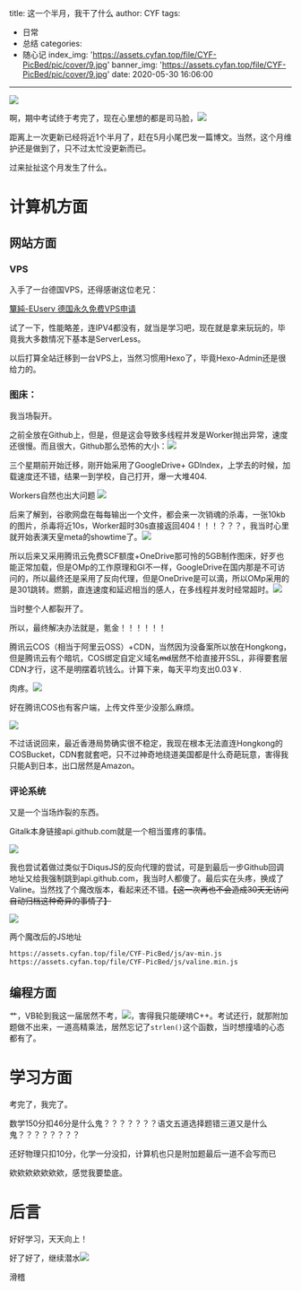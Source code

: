 title: 这一个半月，我干了什么
author: CYF
tags:
  - 日常
  - 总结
categories:
  - 随心记
index_img: 'https://assets.cyfan.top/file/CYF-PicBed/pic/cover/9.jpg'
banner_img: 'https://assets.cyfan.top/file/CYF-PicBed/pic/cover/9.jpg'
date: 2020-05-30 16:06:00
---
![](https://assets.cyfan.top/file/CYF-PicBed/pic/moji/wjlkdhxs.jpg)

啊，期中考试终于考完了，现在心里想的都是司马脸，![](https://assets.cyfan.top/file/CYF-PicBed/pic/moji/huaji.gif)

距离上一次更新已经将近1个半月了，赶在5月小尾巴发一篇博文。当然，这个月维护还是做到了，只不过太忙没更新而已。

过来扯扯这个月发生了什么。

# 计算机方面

## 网站方面

### VPS

入手了一台德国VPS，还得感谢这位老兄：

[簞純-EUserv 德国永久免费VPS申请](https://blog.qwqdanchun.cn/archives/1001)

试了一下，性能略差，连IPV4都没有，就当是学习吧，现在就是拿来玩玩的，毕竟我大多数情况下基本是ServerLess。

以后打算全站迁移到一台VPS上，当然习惯用Hexo了，毕竟Hexo-Admin还是很给力的。

### 图床：

我当场裂开。

之前全放在Github上，但是，但是这会导致多线程并发是Worker抛出异常，速度还很慢。而且很大，Github那么恐怖的大小：![](https://assets.cyfan.top/file/CYF-PicBed/pic/post/206.jpg)

三个星期前开始迁移，刚开始采用了GoogleDrive+
GDIndex，上学去的时候，加载速度还不错，结果一到学校，自己打开，爆一大堆404.

Workers自然也出大问题
![](https://assets.cyfan.top/file/CYF-PicBed/pic/post/pasted-205.png)

后来了解到，谷歌网盘在每每输出一个文件，都会来一次销魂的杀毒，一张10kb的图片，杀毒将近10s，Worker超时30s直接返回404！！！？？？，我当时心里就开始表演天皇meta的showtime了。![](https://assets.cyfan.top/file/CYF-PicBed/pic/moji/喷血.png)

所以后来又采用腾讯云免费SCF额度+OneDrive那可怜的5GB制作图床，好歹也能正常加载，但是OMp的工作原理和GI不一样，GoogleDrive在国内那是不可访问的，所以最终还是采用了反向代理，但是OneDrive是可以滴，所以OMp采用的是301跳转。燃鹅，直连速度和延迟相当的感人，在多线程并发时经常超时。![](https://assets.cyfan.top/file/CYF-PicBed/pic/moji/tx.png)

当时整个人都裂开了。

所以，最终解决办法就是，氪金！！！！！！

腾讯云COS（相当于阿里云OSS）+CDN，当然因为没备案所以放在Hongkong，但是腾讯云有个暗坑，COS绑定自定义域名~~md~~居然不给直接开SSL，非得要套层CDN才行，这不是明摆着坑钱么。计算下来，每天平均支出0.03￥.

肉疼。![](https://assets.cyfan.top/file/CYF-PicBed/pic/moji/s.png)

好在腾讯COS也有客户端，上传文件至少没那么麻烦。


![](https://assets.cyfan.top/file/CYF-PicBed/pic/post/207.jpg)

不过话说回来，最近香港局势确实很不稳定，我现在根本无法直连Hongkong的COSBucket，CDN套就套吧，只不过神奇地绕道美国都是什么奇葩玩意，害得我只能A到日本，出口居然是Amazon。

### 评论系统

又是一个当场炸裂的东西。

Gitalk本身链接api.github.com就是一个相当蛋疼的事情。

![](https://assets.cyfan.top/file/CYF-PicBed/pic/post/205.jpg)

我也尝试着做过类似于DiqusJS的反向代理的尝试，可是到最后一步Github回调地址又给我强制跳到api.github.com，我当时人都傻了。最后实在头疼，换成了Valine。当然找了个魔改版本，看起来还不错。~~【这一次再也不会造成30天无访问自动归档这种奇异的事情了】~~

![](https://assets.cyfan.top/file/CYF-PicBed/pic/post/208.jpg)

两个魔改后的JS地址

```html
https://assets.cyfan.top/file/CYF-PicBed/js/av-min.js
https://assets.cyfan.top/file/CYF-PicBed/js/valine.min.js
```

## 编程方面

艹，VB轮到我这一届居然不考，![](https://assets.cyfan.top/file/CYF-PicBed/pic/moji/qgbf.png)，害得我只能硬啃C++。考试还行，就那附加题做不出来，一道高精乘法，居然忘记了`strlen()`这个函数，当时想撞墙的心态都有了。

# 学习方面

考完了，我完了。

数学150分扣46分是什么鬼？？？？？？？语文五道选择题错三道又是什么鬼？？？？？？？？

<span class="heimu">还好物理只扣10分，化学一分没扣，计算机也只是附加题最后一道不会写而已</span>

欸欸欸欸欸欸欸，感觉我要垫底。

# 后言

好好学习，天天向上！

好了好了，继续潜水![](https://assets.cyfan.top/file/CYF-PicBed/pic/moji/无奈.png)

滑稽